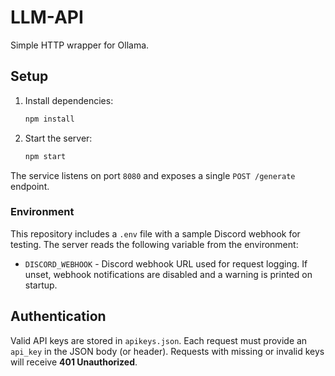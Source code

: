 # LLM-API

Simple HTTP wrapper for Ollama.

## Setup

1. Install dependencies:
   ```bash
   npm install
   ```
2. Start the server:
   ```bash
   npm start
   ```

The service listens on port `8080` and exposes a single `POST /generate` endpoint.

### Environment

This repository includes a `.env` file with a sample Discord webhook for testing.
The server reads the following variable from the environment:

* `DISCORD_WEBHOOK` - Discord webhook URL used for request logging. If unset, webhook notifications are disabled and a warning is printed on startup.

## Authentication

Valid API keys are stored in `apikeys.json`. Each request must provide an
`api_key` in the JSON body (or header). Requests with missing or invalid keys
will receive **401 Unauthorized**.
